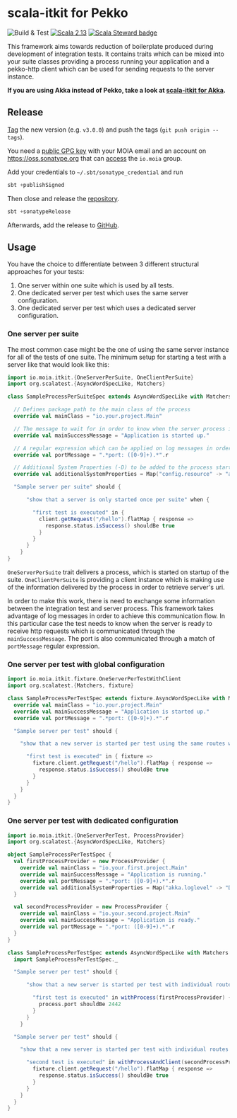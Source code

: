 # scala-itkit for Pekko

![Build & Test](https://github.com/moia-oss/itkit-pekko/workflows/Build%20&%20Test/badge.svg)
[![Scala 2.13](https://img.shields.io/maven-central/v/io.moia/itkit-pekko_2.13.svg)](https://search.maven.org/search?q=itkit_2.13)
[![Scala Steward badge](https://img.shields.io/badge/Scala_Steward-helping-blue.svg?style=flat&logo=data:image/png;base64,iVBORw0KGgoAAAANSUhEUgAAAA4AAAAQCAMAAAARSr4IAAAAVFBMVEUAAACHjojlOy5NWlrKzcYRKjGFjIbp293YycuLa3pYY2LSqql4f3pCUFTgSjNodYRmcXUsPD/NTTbjRS+2jomhgnzNc223cGvZS0HaSD0XLjbaSjElhIr+AAAAAXRSTlMAQObYZgAAAHlJREFUCNdNyosOwyAIhWHAQS1Vt7a77/3fcxxdmv0xwmckutAR1nkm4ggbyEcg/wWmlGLDAA3oL50xi6fk5ffZ3E2E3QfZDCcCN2YtbEWZt+Drc6u6rlqv7Uk0LdKqqr5rk2UCRXOk0vmQKGfc94nOJyQjouF9H/wCc9gECEYfONoAAAAASUVORK5CYII=)](https://scala-steward.org)

This framework aims towards reduction of boilerplate produced during development of integration tests. It contains
traits which can be mixed into your suite classes providing a process running your application and a pekko-http client
which can be used for sending requests to the server instance.

**If you are using Akka instead of Pekko, take a look at [scala-itkit for Akka](https://github.com/moia-oss/itkit).**

## Release

[Tag](https://github.com/moia-oss/itkit-pekko/tags) the new version (e.g. `v3.0.0`) and push the tags (`git push origin --tags`).

You need a [public GPG key](https://www.scala-sbt.org/release/docs/Using-Sonatype.html) with your MOIA email and an account on https://oss.sonatype.org that can [access](https://issues.sonatype.org/browse/OSSRH-52948) the `io.moia` group.

Add your credentials to `~/.sbt/sonatype_credential` and run
```sbt
sbt +publishSigned
```

Then close and release the [repository](https://oss.sonatype.org/#stagingRepositories).
```sbt
sbt +sonatypeRelease
```

Afterwards, add the release to [GitHub](https://github.com/moia-oss/itkit/releases).

## Usage

You have the choice to differentiate between 3 different structural approaches for your tests:
1. One server within one suite which is used by all tests.
2. One dedicated server per test which uses the same server configuration.
3. One dedicated server per test which uses a dedicated server configuration.

### One server per suite

The most common case might be the one of using the same server instance for all of the tests of one suite. The minimum
setup for starting a test with a server like that would look like this:

```scala
import io.moia.itkit.{OneServerPerSuite, OneClientPerSuite}
import org.scalatest.{AsyncWordSpecLike, Matchers}

class SampleProcessPerSuiteSpec extends AsyncWordSpecLike with Matchers with OneServerPerSuite with OneClientPerSuite {

  // Defines package path to the main class of the process
  override val mainClass = "io.your.project.Main"

  // The message to wait for in order to know when the server process is ready to receive http requests.
  override val mainSuccessMessage = "Application is started up."

  // A regular expression which can be applied on log messages in order to communicate the port information.
  override val portMessage = ".*port: ([0-9]+).*".r

  // Additional System Properties (-D) to be added to the process start
  override val additionalSystemProperties = Map("config.resource" -> "application.conf", "akka.loglevel" -> "DEBUG")

  "Sample server per suite" should {

      "show that a server is only started once per suite" when {

        "first test is executed" in {
          client.getRequest("/hello").flatMap { response =>
            response.status.isSuccess() shouldBe true
          }
        }
      }
    }
}
```

`OneServerPerSuite` trait delivers a process, which is started on startup of the suite. `OneClientPerSuite` is providing
a client instance which is making use of the information delivered by the process in order to retrieve server's uri.

In order to make this work, there is need to exchange some information between the integration test and server process.
This framework takes advantage of log messages in order to achieve this communication flow. In this particular case the
test needs to know when the server is ready to receive http requests which is communicated through the
`mainSuccessMessage`. The port is also communicated through a match of `portMessage` regular expression.



### One server per test with global configuration

```scala
import io.moia.itkit.fixture.OneServerPerTestWithClient
import org.scalatest.{Matchers, fixture}

class SampleProcessPerTestSpec extends fixture.AsyncWordSpecLike with Matchers with OneServerPerTestWithClient {
  override val mainClass = "io.your.project.Main"
  override val mainSuccessMessage = "Application is started up."
  override val portMessage = ".*port: ([0-9]+).*".r

  "Sample server per test" should {

    "show that a new server is started per test using the same routes while using a get-fixture method" when {

      "first test is executed" in { fixture =>
        fixture.client.getRequest("/hello").flatMap { response =>
          response.status.isSuccess() shouldBe true
        }
      }
    }
  }
}
```

### One server per test with dedicated configuration

```scala
import io.moia.itkit.{OneServerPerTest, ProcessProvider}
import org.scalatest.{AsyncWordSpecLike, Matchers}

object SampleProcessPerTestSpec {
  val firstProcessProvider = new ProcessProvider {
    override val mainClass = "io.your.first.project.Main"
    override val mainSuccessMessage = "Application is running."
    override val portMessage = ".*port: ([0-9]+).*".r
    override val additionalSystemProperties = Map("akka.loglevel" -> "DEBUG")
  }

  val secondProcessProvider = new ProcessProvider {
    override val mainClass = "io.your.second.project.Main"
    override val mainSuccessMessage = "Application is ready."
    override val portMessage = ".*port: ([0-9]+).*".r
  }
}

class SampleProcessPerTestSpec extends AsyncWordSpecLike with Matchers with OneServerPerTest {
  import SampleProcessPerTestSpec._

  "Sample server per test" should {

      "show that a new server is started per test with individual routes while using loan-fixture method `withProcess`" when {

        "first test is executed" in withProcess(firstProcessProvider) { process =>
          process.port shouldBe 2442
        }
      }
    }

  "Sample server per test" should {

    "show that a new server is started per test with individual routes while using loan-fixture method `withProcessAndClient`" when {

      "second test is executed" in withProcessAndClient(secondProcessProvider) { fixture =>
        fixture.client.getRequest("/hello").flatMap { response =>
          response.status.isSuccess() shouldBe true
        }
      }
    }
  }
}
```
